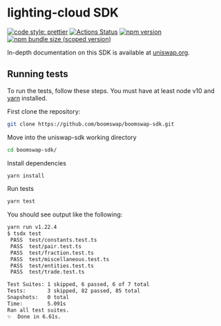 # lighting-cloud SDK

[![code style: prettier](https://img.shields.io/badge/code_style-prettier-ff69b4.svg?style=flat-square)](https://github.com/prettier/prettier)
[![Actions Status](https://github.com/lighting-cloud/uniswap-sdk/workflows/CI/badge.svg)](https://github.com/lighting-cloud/uniswap-sdk)
[![npm version](https://img.shields.io/npm/v/@lighting-cloud/sdk/latest.svg)](https://www.npmjs.com/package/@lighting-cloud/sdk/v/latest)
[![npm bundle size (scoped version)](https://img.shields.io/bundlephobia/minzip/@lighting-cloud/sdk/latest.svg)](https://bundlephobia.com/result?p=@lighting-cloud/sdk@latest)

In-depth documentation on this SDK is available at [uniswap.org](https://uniswap.org/docs/v2/SDK/getting-started/).

## Running tests

To run the tests, follow these steps. You must have at least node v10 and [yarn](https://yarnpkg.com/) installed.

First clone the repository:

```sh
git clone https://github.com/boomswap/boomswap-sdk.git
```

Move into the uniswap-sdk working directory

```sh
cd boomswap-sdk/
```

Install dependencies

```sh
yarn install
```

Run tests

```sh
yarn test
```

You should see output like the following:

```sh
yarn run v1.22.4
$ tsdx test
 PASS  test/constants.test.ts
 PASS  test/pair.test.ts
 PASS  test/fraction.test.ts
 PASS  test/miscellaneous.test.ts
 PASS  test/entities.test.ts
 PASS  test/trade.test.ts

Test Suites: 1 skipped, 6 passed, 6 of 7 total
Tests:       3 skipped, 82 passed, 85 total
Snapshots:   0 total
Time:        5.091s
Ran all test suites.
✨  Done in 6.61s.
```
